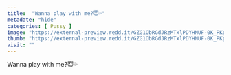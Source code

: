 ```yaml
---
title:  "Wanna play with me?😇💦"
metadate: "hide"
categories: [ Pussy ]
image: "https://external-preview.redd.it/GZG1ObRGdJRzMTxlPDYHNUF-0K_PKp5laOzUe51jZ3A.jpg?auto=webp&s=f0f53466e6a8b2638af29661675038b95de3eb38"
thumb: "https://external-preview.redd.it/GZG1ObRGdJRzMTxlPDYHNUF-0K_PKp5laOzUe51jZ3A.jpg?width=216&crop=smart&auto=webp&s=51b01a28df0307aefa6b3baa0867123277bcc14d"
visit: ""
---
```

Wanna play with me?😇💦
